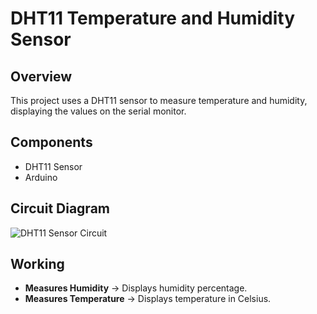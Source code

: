 # DHT11 Temperature and Humidity Sensor  

## Overview  
This project uses a DHT11 sensor to measure temperature and humidity, displaying the values on the serial monitor.  

## Components  
- DHT11 Sensor  
- Arduino  

## Circuit Diagram  
![DHT11 Sensor Circuit](https://github.com/Chintnn/SAM-LAB/blob/main/Temp/TempCircuit.jpg?raw=true)

## Working  
- **Measures Humidity** → Displays humidity percentage.  
- **Measures Temperature** → Displays temperature in Celsius.  


